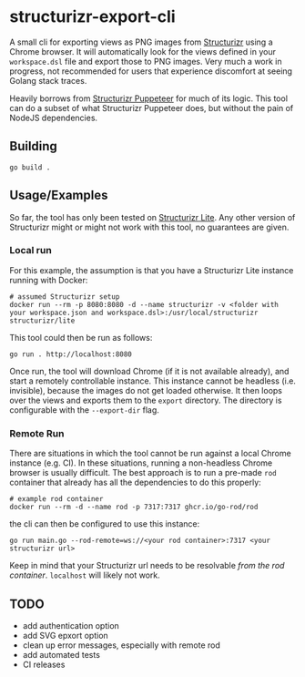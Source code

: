 
# structurizr-export-cli

A small cli for exporting views as PNG images from [Structurizr](https://structurizr.com/) using a Chrome browser.
It will automatically look for the views defined in your `workspace.dsl` file and export those to PNG images.
Very much a work in progress, not recommended for users that experience discomfort at seeing Golang stack traces.

Heavily borrows from [Structurizr Puppeteer](https://github.com/structurizr/puppeteer) for much of its logic.
This tool can do a subset of what Structurizr Puppeteer does, but without the pain of NodeJS dependencies.

## Building

```shell
go build .
```

## Usage/Examples
So far, the tool has only been tested on [Structurizr Lite](https://docs.structurizr.com/lite). 
Any other version of Structurizr might or might not work with this tool, no guarantees are given.

### Local run

For this example, the assumption is that you have a Structurizr Lite instance running with Docker:
```shell
# assumed Structurizr setup
docker run --rm -p 8080:8080 -d --name structurizr -v <folder with your workspace.json and workspace.dsl>:/usr/local/structurizr structurizr/lite
```

This tool could then be run as follows:
```shell
go run . http://localhost:8080
```

Once run, the tool will download Chrome (if it is not available already), and start a remotely controllable instance.
This instance cannot be headless (i.e. invisible), because the images do not get loaded otherwise. 
It then loops over the views and exports them to the `export` directory. 
The directory is configurable with the `--export-dir` flag.

### Remote Run

There are situations in which the tool cannot be run against a local Chrome instance (e.g. CI). 
In these situations, running a non-headless Chrome browser is usually difficult. 
The best approach is to run a pre-made `rod` container that already has all the dependencies to do this properly:
```shell
# example rod container
docker run --rm -d --name rod -p 7317:7317 ghcr.io/go-rod/rod
```

the cli can then be configured to use this instance:
```shell
go run main.go --rod-remote=ws://<your rod container>:7317 <your structurizr url> 
```

Keep in mind that your Structurizr url needs to be resolvable _from the rod container_. 
`localhost` will likely not work.

## TODO
- add authentication option
- add SVG epxort option
- clean up error messages, especially with remote rod
- add automated tests
- CI releases
